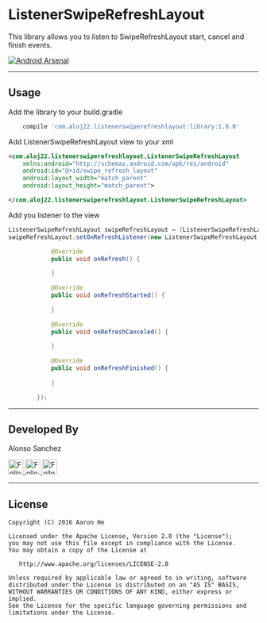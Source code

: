 # ListenerSwipeRefreshLayout
This library allows you to listen to SwipeRefreshLayout start, cancel and finish events.

[![Android Arsenal](https://img.shields.io/badge/Android%20Arsenal-ListenerSwipeRefreshLayout-green.svg?style=true)](https://android-arsenal.com/details/1/3125)

--------
## Usage

Add the library to your build.gradle
```gradle
    compile 'com.aloj22.listenerswiperefreshlayout:library:1.0.0'
```

Add ListenerSwipeRefreshLayout view to your xml

```xml
<com.aloj22.listenerswiperefreshlayout.ListenerSwipeRefreshLayout
    xmlns:android="http://schemas.android.com/apk/res/android"
    android:id="@+id/swipe_refresh_layout"
    android:layout_width="match_parent"
    android:layout_height="match_parent">

</com.aloj22.listenerswiperefreshlayout.ListenerSwipeRefreshLayout>
```

Add you listener to the view
```java
ListenerSwipeRefreshLayout swipeRefreshLayout = (ListenerSwipeRefreshLayout) findViewById(R.id.swipe_refresh_layout);
swipeRefreshLayout.setOnRefreshListener(new ListenerSwipeRefreshLayout.OnRefreshListener() {

            @Override
            public void onRefresh() {
            
            }

            @Override
            public void onRefreshStarted() {
            
            }

            @Override
            public void onRefreshCanceled() {
            
            }

            @Override
            public void onRefreshFinished() {
            
            }

        });
```

--------
## Developed By

Alonso Sanchez 

<a href="https://twitter.com/aloj22">
  <img alt="Follow me on Twitter" width="30" heigth="30"
       src="http://icons.iconarchive.com/icons/danleech/simple/96/twitter-icon.png" />
</a>
<a href="https://plus.google.com/100388148261962342252">
  <img alt="Follow me on Google+"  width="30" heigth="30"
       src="http://icons.iconarchive.com/icons/danleech/simple/96/google-plus-icon.png" />
</a>
<a href="https://www.linkedin.com/in/alonsosanchezlinkedin">
  <img alt="Follow me on LinkedIn" width="30" heigth="30"
       src="http://icons.iconarchive.com/icons/danleech/simple/96/linkedin-icon.png" />
</a>

--------
## License

    Copyright (C) 2016 Aaron He

    Licensed under the Apache License, Version 2.0 (the "License");
    you may not use this file except in compliance with the License.
    You may obtain a copy of the License at

       http://www.apache.org/licenses/LICENSE-2.0

    Unless required by applicable law or agreed to in writing, software
    distributed under the License is distributed on an "AS IS" BASIS,
    WITHOUT WARRANTIES OR CONDITIONS OF ANY KIND, either express or implied.
    See the License for the specific language governing permissions and
    limitations under the License.
 
[snap]: https://oss.sonatype.org/content/repositories/snapshots/
